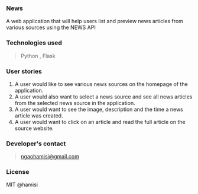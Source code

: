 ### News
A web application that will help users list and preview news articles from various sources using the NEWS API
### Technologies used
>Python , Flask
### User stories
1. A user would like to see various news sources on the homepage of the application.
1. A user would also want to select a news source and see all news articles from the selected news source in the application.
1. A user would want to see the image, description and the time a news article was created.
1. A user would want to click on an article and read the full article on the source website.
### Developer's contact
>ngaohamisi@gmail.com
### License
MIT @hamisi

